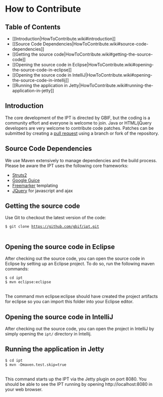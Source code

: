 # How to Contribute

## Table of Contents
+ [[Introduction|HowToContribute.wiki#introduction]]
+ [[Source Code Dependencies|HowToContribute.wiki#source-code-dependencies]]
+ [[Getting the source code|HowToContribute.wiki#getting-the-source-code]]
+ [[Opening the source code in Eclipse|HowToContribute.wiki#opening-the-source-code-in-eclipse]]
+ [[Opening the source code in IntelliJ|HowToContribute.wiki#opening-the-source-code-in-intellij]]
+ [[Running the application in Jetty|HowToContribute.wiki#running-the-application-in-jetty]]

## Introduction
The core development of the IPT is directed by GBIF, but the coding is a community effort and everyone is welcome to join. Java or HTML/jQuery developers are very welcome to contribute code patches. Patches can be submitted by creating a [pull request](https://help.github.com/articles/creating-a-pull-request/) using a branch or fork of the repository. 

## Source Code Dependencies
We use Maven extensively to manage dependencies and the build process. Please be aware the IPT uses the following core frameworks:
  * [Struts2](http://struts.apache.org/2.x/index.html)
  * [Google Guice](http://code.google.com/p/google-guice/)
  * [Freemarker](http://freemarker.sourceforge.net/docs/) templating
  * [JQuery](http://jquery.com/) for javascript and ajax

## Getting the source code

Use Git to checkout the latest version of the code:

<code>$ git clone https://github.com/gbif/ipt.git </code><br>

## Opening the source code in Eclipse

After checking out the source code, you can open the source code in Eclipse by setting up an Eclipse project. To do so, run the following maven commands:

<code>$ cd ipt </code><br>
<code>$ mvn eclipse:eclipse </code><br>

The command mvn eclipse:eclipse should have created the project artifacts for eclipse so you can import this folder into your Eclipse editor.

## Opening the source code in IntelliJ

After checking out the source code, you can open the project in IntelliJ by simply opening the `ipt/` directory in Intellij. 

## Running the application in Jetty

<code>$ cd ipt </code><br>
<code>$ mvn -Dmaven.test.skip=true </code><br>

This command starts up the IPT via the Jetty plugin on port 8080. You should be able to see the IPT running by opening http://localhost:8080 in your web browser.